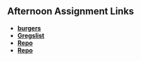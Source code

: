 ## Afternoon Assignment Links

* **[burgers](https://github.com/Previterror/burgers)**
* **[Gregslist](https://github.com/Previterror/spring24_GregslistAPI)**
* **[Repo](https://github.com/Previterror/bugtracker>)**
* **[Repo](https://github.com/Previterror/<ASSIGNMENT_REPO>)**
